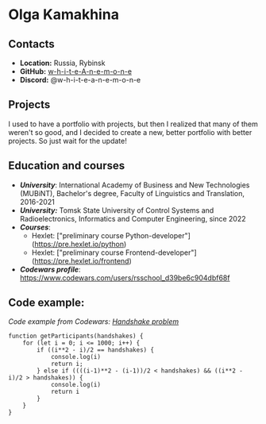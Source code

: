 # Olga Kamakhina

## Contacts
* **Location:** Russia, Rybinsk
* **GitHub:** [w-h-i-t-e-A-n-e-m-o-n-e](https://github.com/w-h-i-t-e-A-n-e-m-o-n-e)
* **Discord:** @w-h-i-t-e-a-n-e-m-o-n-e

## Projects
I used to have a portfolio with projects, but then I realized that many of them weren't so good, and I decided to create a new, better portfolio with better projects. So just wait for the update! 

## Education and courses
* ***University***: International Academy of Business and New Technologies (MUBiNT), Bachelor's degree, Faculty of Linguistics and Translation, 2016-2021
* ***University:*** Tomsk State University of Control Systems and Radioelectronics, Informatics and Computer Engineering, since 2022
* ***Courses***:
    * Hexlet: ["preliminary course Python-developer"] (https://pre.hexlet.io/python)
    * Hexlet: ["preliminary course Frontend-developer"] (https://pre.hexlet.io/frontend)
* ***Codewars profile***: https://www.codewars.com/users/rsschool_d39be6c904dbf68f

## Code example:
*Code example from Codewars: [Handshake problem](https://www.codewars.com/kata/5574835e3e404a0bed00001b)*
```
function getParticipants(handshakes) {
    for (let i = 0; i <= 1000; i++) {
        if ((i**2 - i)/2 == handshakes) {
            console.log(i)
            return i;
        } else if ((((i-1)**2 - (i-1))/2 < handshakes) && ((i**2 - i)/2 > handshakes)) {
            console.log(i)
            return i
        }
    }
}
```
